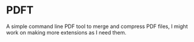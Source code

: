 # PDFT

A simple command line PDF tool to merge and compress PDF files, I might work on making more extensions as I need them.
